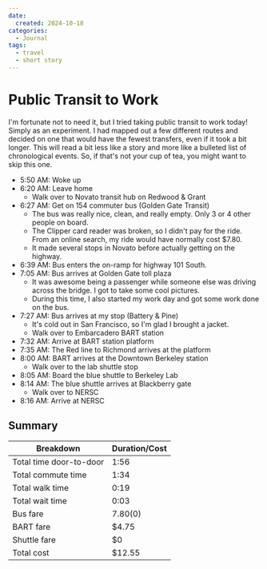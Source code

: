 ```yaml
---
date:
  created: 2024-10-18
categories:
  - Journal
tags:
  - travel
  - short story
---
```

# Public Transit to Work

I'm fortunate not to need it, but I tried taking public transit to work today! Simply as an experiment. I had mapped out a few different routes and decided on one that would have the fewest transfers, even if it took a bit longer. This will read a bit less like a story and more like a bulleted list of chronological events. So, if that's not your cup of tea, you might want to skip this one.

<!-- more -->

- 5:50 AM: Woke up
- 6:20 AM: Leave home
  - Walk over to Novato transit hub on Redwood & Grant
- 6:27 AM: Get on 154 commuter bus (Golden Gate Transit)
  - The bus was really nice, clean, and really empty. Only 3 or 4 other people on board.
  - The Clipper card reader was broken, so I didn't pay for the ride. From an online search, my ride would have normally cost $7.80.
  - It made several stops in Novato before actually getting on the highway.
- 6:39 AM: Bus enters the on-ramp for highway 101 South.
- 7:05 AM: Bus arrives at Golden Gate toll plaza
  - It was awesome being a passenger while someone else was driving across the bridge. I got to take some cool pictures.
  - During this time, I also started my work day and got some work done on the bus.
- 7:27 AM: Bus arrives at my stop (Battery & Pine)
  - It's cold out in San Francisco, so I'm glad I brought a jacket.
  - Walk over to Embarcadero BART station
- 7:32 AM: Arrive at BART station platform
- 7:35 AM: The Red line to Richmond arrives at the platform
- 8:00 AM: BART arrives at the Downtown Berkeley station
  - Walk over to the lab shuttle stop
- 8:05 AM: Board the blue shuttle to Berkeley Lab
- 8:14 AM: The blue shuttle arrives at Blackberry gate
  - Walk over to NERSC
- 8:16 AM: Arrive at NERSC

## Summary

| Breakdown | Duration/Cost |
| --------- | ---------------- |
| Total time door-to-door | 1:56 |
| Total commute time | 1:34 |
| Total walk time | 0:19 |
| Total wait time | 0:03 |
| Bus fare | $7.80 ($0) |
| BART fare | $4.75 |
| Shuttle fare | $0 |
| Total cost | $12.55 |